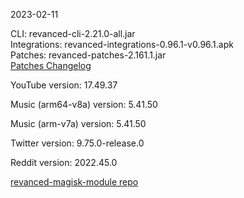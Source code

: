 2023-02-11
  
CLI: revanced-cli-2.21.0-all.jar  
Integrations: revanced-integrations-0.96.1-v0.96.1.apk  
Patches: revanced-patches-2.161.1.jar  
[Patches Changelog](https://github.com/revanced/revanced-patches/releases/tag/v2.161.1)  

YouTube version: 17.49.37  

Music (arm64-v8a) version: 5.41.50  

Music (arm-v7a) version: 5.41.50  

Twitter version: 9.75.0-release.0  

Reddit version: 2022.45.0  

[revanced-magisk-module repo](https://github.com/j-hc/revanced-magisk-module)
